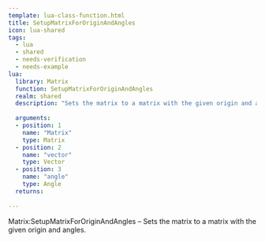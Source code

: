 ```yaml
---
template: lua-class-function.html
title: SetupMatrixForOriginAndAngles
icon: lua-shared
tags:
  - lua
  - shared
  - needs-verification
  - needs-example
lua:
  library: Matrix
  function: SetupMatrixForOriginAndAngles
  realm: shared
  description: "Sets the matrix to a matrix with the given origin and angles."
  
  arguments:
  - position: 1
    name: "Matrix"
    type: Matrix
  - position: 2
    name: "vector"
    type: Vector
  - position: 3
    name: "angle"
    type: Angle
  returns:
    
---
```


<div class="lua__search__keywords">
Matrix:SetupMatrixForOriginAndAngles &#x2013; Sets the matrix to a matrix with the given origin and angles.
</div>
